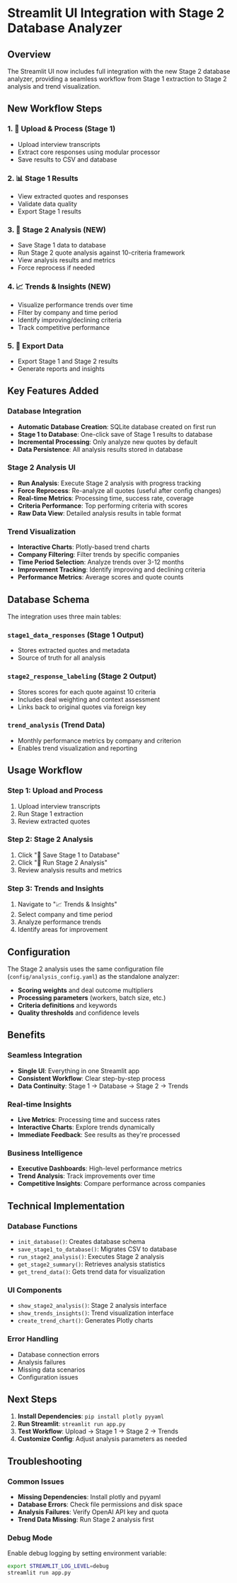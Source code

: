 # Streamlit UI Integration with Stage 2 Database Analyzer

## Overview

The Streamlit UI now includes full integration with the new Stage 2 database analyzer, providing a seamless workflow from Stage 1 extraction to Stage 2 analysis and trend visualization.

## New Workflow Steps

### 1. 📁 Upload & Process (Stage 1)
- Upload interview transcripts
- Extract core responses using modular processor
- Save results to CSV and database

### 2. 📊 Stage 1 Results
- View extracted quotes and responses
- Validate data quality
- Export Stage 1 results

### 3. 🎯 Stage 2 Analysis (NEW)
- Save Stage 1 data to database
- Run Stage 2 quote analysis against 10-criteria framework
- View analysis results and metrics
- Force reprocess if needed

### 4. 📈 Trends & Insights (NEW)
- Visualize performance trends over time
- Filter by company and time period
- Identify improving/declining criteria
- Track competitive performance

### 5. 💾 Export Data
- Export Stage 1 and Stage 2 results
- Generate reports and insights

## Key Features Added

### Database Integration
- **Automatic Database Creation**: SQLite database created on first run
- **Stage 1 to Database**: One-click save of Stage 1 results to database
- **Incremental Processing**: Only analyze new quotes by default
- **Data Persistence**: All analysis results stored in database

### Stage 2 Analysis UI
- **Run Analysis**: Execute Stage 2 analysis with progress tracking
- **Force Reprocess**: Re-analyze all quotes (useful after config changes)
- **Real-time Metrics**: Processing time, success rate, coverage
- **Criteria Performance**: Top performing criteria with scores
- **Raw Data View**: Detailed analysis results in table format

### Trend Visualization
- **Interactive Charts**: Plotly-based trend charts
- **Company Filtering**: Filter trends by specific companies
- **Time Period Selection**: Analyze trends over 3-12 months
- **Improvement Tracking**: Identify improving and declining criteria
- **Performance Metrics**: Average scores and quote counts

## Database Schema

The integration uses three main tables:

### `stage1_data_responses` (Stage 1 Output)
- Stores extracted quotes and metadata
- Source of truth for all analysis

### `stage2_response_labeling` (Stage 2 Output)
- Stores scores for each quote against 10 criteria
- Includes deal weighting and context assessment
- Links back to original quotes via foreign key

### `trend_analysis` (Trend Data)
- Monthly performance metrics by company and criterion
- Enables trend visualization and reporting

## Usage Workflow

### Step 1: Upload and Process
1. Upload interview transcripts
2. Run Stage 1 extraction
3. Review extracted quotes

### Step 2: Stage 2 Analysis
1. Click "💾 Save Stage 1 to Database"
2. Click "🚀 Run Stage 2 Analysis"
3. Review analysis results and metrics

### Step 3: Trends and Insights
1. Navigate to "📈 Trends & Insights"
2. Select company and time period
3. Analyze performance trends
4. Identify areas for improvement

## Configuration

The Stage 2 analysis uses the same configuration file (`config/analysis_config.yaml`) as the standalone analyzer:

- **Scoring weights** and deal outcome multipliers
- **Processing parameters** (workers, batch size, etc.)
- **Criteria definitions** and keywords
- **Quality thresholds** and confidence levels

## Benefits

### Seamless Integration
- **Single UI**: Everything in one Streamlit app
- **Consistent Workflow**: Clear step-by-step process
- **Data Continuity**: Stage 1 → Database → Stage 2 → Trends

### Real-time Insights
- **Live Metrics**: Processing time and success rates
- **Interactive Charts**: Explore trends dynamically
- **Immediate Feedback**: See results as they're processed

### Business Intelligence
- **Executive Dashboards**: High-level performance metrics
- **Trend Analysis**: Track improvements over time
- **Competitive Insights**: Compare performance across companies

## Technical Implementation

### Database Functions
- `init_database()`: Creates database schema
- `save_stage1_to_database()`: Migrates CSV to database
- `run_stage2_analysis()`: Executes Stage 2 analysis
- `get_stage2_summary()`: Retrieves analysis statistics
- `get_trend_data()`: Gets trend data for visualization

### UI Components
- `show_stage2_analysis()`: Stage 2 analysis interface
- `show_trends_insights()`: Trend visualization interface
- `create_trend_chart()`: Generates Plotly charts

### Error Handling
- Database connection errors
- Analysis failures
- Missing data scenarios
- Configuration issues

## Next Steps

1. **Install Dependencies**: `pip install plotly pyyaml`
2. **Run Streamlit**: `streamlit run app.py`
3. **Test Workflow**: Upload → Stage 1 → Stage 2 → Trends
4. **Customize Config**: Adjust analysis parameters as needed

## Troubleshooting

### Common Issues
- **Missing Dependencies**: Install plotly and pyyaml
- **Database Errors**: Check file permissions and disk space
- **Analysis Failures**: Verify OpenAI API key and quota
- **Trend Data Missing**: Run Stage 2 analysis first

### Debug Mode
Enable debug logging by setting environment variable:
```bash
export STREAMLIT_LOG_LEVEL=debug
streamlit run app.py
``` 